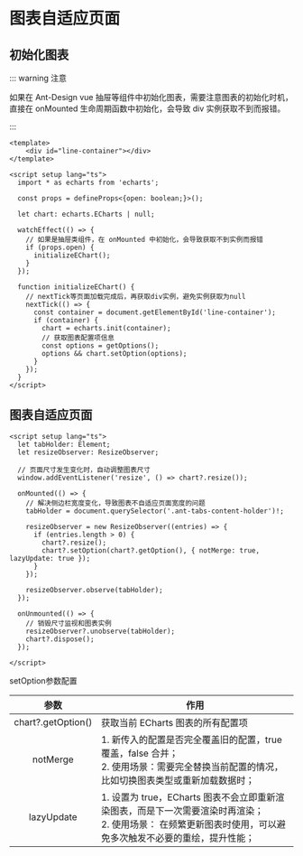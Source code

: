 # 图表自适应页面

## 初始化图表

::: warning 注意

如果在 Ant-Design vue 抽屉等组件中初始化图表，需要注意图表的初始化时机，直接在 onMounted 生命周期函数中初始化，会导致 div 实例获取不到而报错。

:::

```vue
<template>
	<div id="line-container"></div>
</template>

<script setup lang="ts">
  import * as echarts from 'echarts';

  const props = defineProps<{open: boolean;}>();

  let chart: echarts.ECharts | null;

  watchEffect(() => {
    // 如果是抽屉类组件，在 onMounted 中初始化，会导致获取不到实例而报错
    if (props.open) {
      initializeEChart();
    }
  });

  function initializeEChart() {
    // nextTick等页面加载完成后，再获取div实例，避免实例获取为null
    nextTick(() => {
      const container = document.getElementById('line-container');
      if (container) {
        chart = echarts.init(container);
        // 获取图表配置项信息
        const options = getOptions();
        options && chart.setOption(options);
      }
    });
  }
</script>
```



## 图表自适应页面

```vue
<script setup lang="ts">
  let tabHolder: Element;
  let resizeObserver: ResizeObserver;

  // 页面尺寸发生变化时，自动调整图表尺寸
  window.addEventListener('resize', () => chart?.resize());

  onMounted(() => {
    // 解决侧边栏宽度变化，导致图表不自适应页面宽度的问题
    tabHolder = document.querySelector('.ant-tabs-content-holder')!;

    resizeObserver = new ResizeObserver((entries) => {
      if (entries.length > 0) {
        chart?.resize();
        chart?.setOption(chart?.getOption(), { notMerge: true, lazyUpdate: true });
      }
    });

    resizeObserver.observe(tabHolder);
  });

  onUnmounted(() => {
    // 销毁尺寸监视和图表实例
    resizeObserver?.unobserve(tabHolder);
    chart?.dispose();
  });

</script>
```

setOption参数配置

|        参数        | 作用                                                         |
| :----------------: | ------------------------------------------------------------ |
| chart?.getOption() | 获取当前 ECharts 图表的所有配置项                            |
|      notMerge      | 1. 新传入的配置是否完全覆盖旧的配置，true 覆盖，false 合并；<br />2. 使用场景：需要完全替换当前配置的情况，比如切换图表类型或重新加载数据时； |
|     lazyUpdate     | 1. 设置为 true，ECharts 图表不会立即重新渲染图表，而是下一次需要渲染时再渲染；<br />2. 使用场景： 在频繁更新图表时使用，可以避免多次触发不必要的重绘，提升性能； |





















































